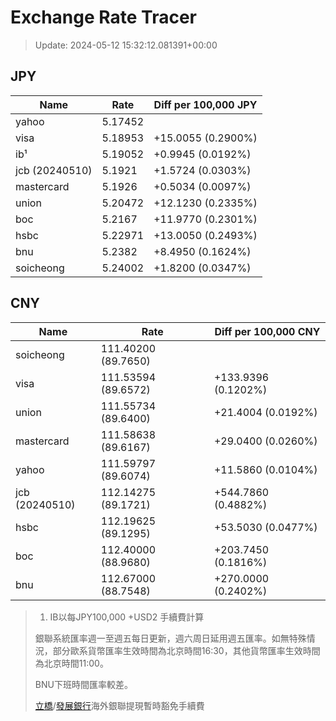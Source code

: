# Exchange Rate Tracer

> Update: 2024-05-12 15:32:12.081391+00:00

## JPY

| Name           |    Rate | Diff per 100,000 JPY   |
|----------------|---------|------------------------|
| yahoo          | 5.17452 |                        |
| visa           | 5.18953 | +15.0055 (0.2900%)     |
| ib¹            | 5.19052 | +0.9945 (0.0192%)      |
| jcb (20240510) | 5.1921  | +1.5724 (0.0303%)      |
| mastercard     | 5.1926  | +0.5034 (0.0097%)      |
| union          | 5.20472 | +12.1230 (0.2335%)     |
| boc            | 5.2167  | +11.9770 (0.2301%)     |
| hsbc           | 5.22971 | +13.0050 (0.2493%)     |
| bnu            | 5.2382  | +8.4950 (0.1624%)      |
| soicheong      | 5.24002 | +1.8200 (0.0347%)      |

## CNY

| Name           | Rate                | Diff per 100,000 CNY   |
|----------------|---------------------|------------------------|
| soicheong      | 111.40200	(89.7650) |                        |
| visa           | 111.53594	(89.6572) | +133.9396 (0.1202%)    |
| union          | 111.55734	(89.6400) | +21.4004 (0.0192%)     |
| mastercard     | 111.58638	(89.6167) | +29.0400 (0.0260%)     |
| yahoo          | 111.59797	(89.6074) | +11.5860 (0.0104%)     |
| jcb (20240510) | 112.14275	(89.1721) | +544.7860 (0.4882%)    |
| hsbc           | 112.19625	(89.1295) | +53.5030 (0.0477%)     |
| boc            | 112.40000	(88.9680) | +203.7450 (0.1816%)    |
| bnu            | 112.67000	(88.7548) | +270.0000 (0.2402%)    |


> 1. IB以每JPY100,000 +USD2 手續費計算
>
> 銀聯系統匯率週一至週五每日更新，週六周日延用週五匯率。如無特殊情況，部分歐系貨幣匯率生效時間為北京時間16:30，其他貨幣匯率生效時間為北京時間11:00。
>
> BNU下班時間匯率較差。
>
> [立橋](https://www.wlbank.com.mo/uploads/ueditor/file/20181211/1544536513900230.pdf)/[發展銀行](https://www.mdb.com.mo/Service_Charges_20230728.pdf)海外銀聯提現暫時豁免手續費

